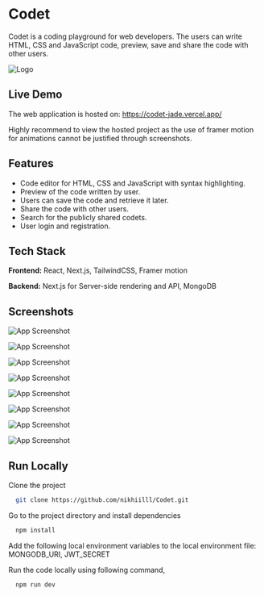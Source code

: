 # Codet

Codet is a coding playground for web developers. The users can write HTML,
CSS and JavaScript code, preview, save and share the code with other users.

![Logo](https://nikhilprojects.s3.us-west-1.amazonaws.com/codet/Codet.png)

## Live Demo

The web application is hosted on: https://codet-jade.vercel.app/

Highly recommend to view the hosted project as the use of framer motion
for animations cannot be justified through screenshots.

## Features

- Code editor for HTML, CSS and JavaScript with syntax highlighting.
- Preview of the code written by user.
- Users can save the code and retrieve it later.
- Share the code with other users.
- Search for the publicly shared codets.
- User login and registration.

## Tech Stack

**Frontend:** React, Next.js, TailwindCSS, Framer motion

**Backend:** Next.js for Server-side rendering and API, MongoDB

## Screenshots

![App Screenshot](https://nikhilprojects.s3.us-west-1.amazonaws.com/codet/screenshots/codet_landingpage.png)

![App Screenshot](https://nikhilprojects.s3.us-west-1.amazonaws.com/codet/screenshots/codet_viewcode.png)

![App Screenshot](https://nikhilprojects.s3.us-west-1.amazonaws.com/codet/screenshots/codet_dashboard1.png)

![App Screenshot](https://nikhilprojects.s3.us-west-1.amazonaws.com/codet/screenshots/codet_usercode.png)

![App Screenshot](https://nikhilprojects.s3.us-west-1.amazonaws.com/codet/screenshots/codet_savecode.png)

![App Screenshot](https://nikhilprojects.s3.us-west-1.amazonaws.com/codet/screenshots/codet_min.png)

![App Screenshot](https://nikhilprojects.s3.us-west-1.amazonaws.com/codet/screenshots/codet_login.png)

![App Screenshot](https://nikhilprojects.s3.us-west-1.amazonaws.com/codet/screenshots/codet_register.png)

## Run Locally

Clone the project

```bash
  git clone https://github.com/nikhiilll/Codet.git
```

Go to the project directory and install dependencies

```bash
  npm install
```

Add the following local environment variables to the local
environment file: MONGODB_URI, JWT_SECRET

Run the code locally using following command,

```bash
  npm run dev
```
